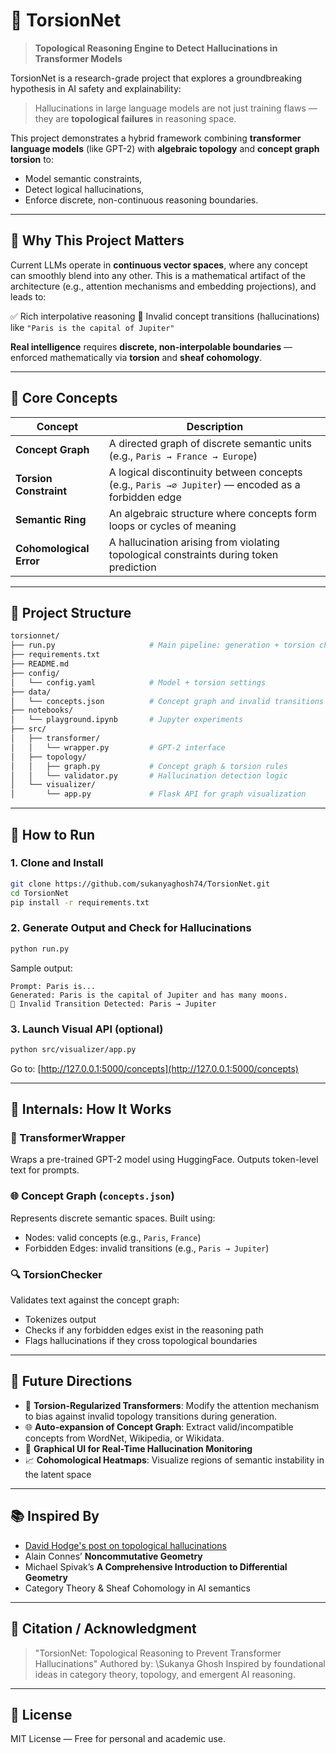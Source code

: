 # 🧠 TorsionNet

> **Topological Reasoning Engine to Detect Hallucinations in Transformer Models**

TorsionNet is a research-grade project that explores a groundbreaking hypothesis in AI safety and explainability:

> Hallucinations in large language models are not just training flaws — they are **topological failures** in reasoning space.

This project demonstrates a hybrid framework combining **transformer language models** (like GPT-2) with **algebraic topology** and **concept graph torsion** to:

* Model semantic constraints,
* Detect logical hallucinations,
* Enforce discrete, non-continuous reasoning boundaries.

---

## 🔌 Why This Project Matters

Current LLMs operate in **continuous vector spaces**, where any concept can smoothly blend into any other. This is a mathematical artifact of the architecture (e.g., attention mechanisms and embedding projections), and leads to:

✅ Rich interpolative reasoning
🚫 Invalid concept transitions (hallucinations) like `"Paris is the capital of Jupiter"`

**Real intelligence** requires **discrete, non-interpolable boundaries** — enforced mathematically via **torsion** and **sheaf cohomology**.

---

## 🧮 Core Concepts

| Concept                 | Description                                                                                       |
| ----------------------- | ------------------------------------------------------------------------------------------------- |
| **Concept Graph**       | A directed graph of discrete semantic units (e.g., `Paris → France → Europe`)                     |
| **Torsion Constraint**  | A logical discontinuity between concepts (e.g., `Paris →∅ Jupiter`) — encoded as a forbidden edge |
| **Semantic Ring**       | An algebraic structure where concepts form loops or cycles of meaning                             |
| **Cohomological Error** | A hallucination arising from violating topological constraints during token prediction            |

---

## 📁 Project Structure

```bash
torsionnet/
├── run.py                     # Main pipeline: generation + torsion check
├── requirements.txt
├── README.md
├── config/
│   └── config.yaml            # Model + torsion settings
├── data/
│   └── concepts.json          # Concept graph and invalid transitions
├── notebooks/
│   └── playground.ipynb       # Jupyter experiments
├── src/
│   ├── transformer/
│   │   └── wrapper.py         # GPT-2 interface
│   ├── topology/
│   │   ├── graph.py           # Concept graph & torsion rules
│   │   └── validator.py       # Hallucination detection logic
│   └── visualizer/
│       └── app.py             # Flask API for graph visualization
```

---

## 🚀 How to Run

### 1. Clone and Install

```bash
git clone https://github.com/sukanyaghosh74/TorsionNet.git
cd TorsionNet
pip install -r requirements.txt
```

### 2. Generate Output and Check for Hallucinations

```bash
python run.py
```

Sample output:

```
Prompt: Paris is...
Generated: Paris is the capital of Jupiter and has many moons.
🚫 Invalid Transition Detected: Paris → Jupiter
```

### 3. Launch Visual API (optional)

```bash
python src/visualizer/app.py
```

Go to: [http://127.0.0.1:5000/concepts](http://127.0.0.1:5000/concepts)

---

## 🔎 Internals: How It Works

### 🧠 TransformerWrapper

Wraps a pre-trained GPT-2 model using HuggingFace. Outputs token-level text for prompts.

### 🌐 Concept Graph (`concepts.json`)

Represents discrete semantic spaces. Built using:

* Nodes: valid concepts (e.g., `Paris`, `France`)
* Forbidden Edges: invalid transitions (e.g., `Paris → Jupiter`)

### 🔍 TorsionChecker

Validates text against the concept graph:

* Tokenizes output
* Checks if any forbidden edges exist in the reasoning path
* Flags hallucinations if they cross topological boundaries

---

## 🧠 Future Directions

* 🔬 **Torsion-Regularized Transformers**: Modify the attention mechanism to bias against invalid topology transitions during generation.
* 🌐 **Auto-expansion of Concept Graph**: Extract valid/incompatible concepts from WordNet, Wikipedia, or Wikidata.
* 🎨 **Graphical UI for Real-Time Hallucination Monitoring**
* 📈 **Cohomological Heatmaps**: Visualize regions of semantic instability in the latent space

---

## 📚 Inspired By

* [David Hodge's post on topological hallucinations](https://www.linkedin.com/posts/dhodge360)
* Alain Connes’ **Noncommutative Geometry**
* Michael Spivak’s **A Comprehensive Introduction to Differential Geometry**
* Category Theory & Sheaf Cohomology in AI semantics

---

## 📌 Citation / Acknowledgment

> "TorsionNet: Topological Reasoning to Prevent Transformer Hallucinations"
> Authored by: \Sukanya Ghosh
> Inspired by foundational ideas in category theory, topology, and emergent AI reasoning.

---

## 📜 License

MIT License — Free for personal and academic use.
